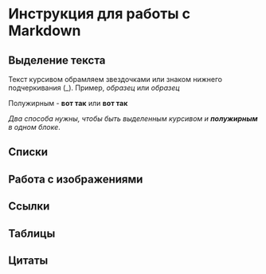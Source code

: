 # Инструкция для работы с Markdown

## Выделение текста
Текст курсивом обрамляем звездочками или знаком нижнего подчеркивания (_).   Пример, *образец* или _образец_

Полужирным - **вот так** или __вот так__

_Два способа нужны, чтобы быть выделенным курсивом и **полужирным** в одном блоке_.

## Списки

## Работа с изображениями

## Ссылки

## Таблицы

## Цитаты
